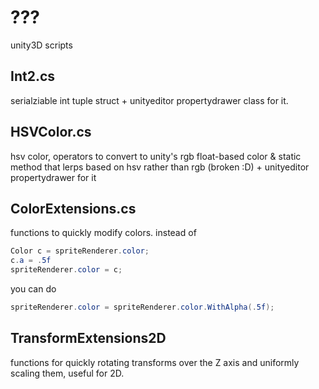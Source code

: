 # ???
unity3D scripts

## Int2.cs
serialziable int tuple struct + unityeditor propertydrawer class for it.

## HSVColor.cs
hsv color, operators to convert to unity's rgb float-based color & static method that lerps based on hsv rather than rgb (broken :D) + unityeditor propertydrawer for it

## ColorExtensions.cs
functions to quickly modify colors.
instead of
```C#
Color c = spriteRenderer.color;
c.a = .5f
spriteRenderer.color = c;
```
you can do
```C#
spriteRenderer.color = spriteRenderer.color.WithAlpha(.5f);
```

## TransformExtensions2D
functions for quickly rotating transforms over the Z axis and uniformly scaling them, useful for 2D.
